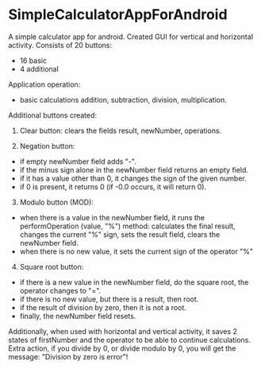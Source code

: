 # SimpleCalculatorAppForAndroid

A simple calculator app for android. Created GUI for vertical and horizontal activity. Consists of 20 buttons:
- 16 basic
- 4 additional

Application operation:
- basic calculations addition, subtraction, division, multiplication.

Additional buttons created:
1. Clear button:
clears the fields result, newNumber, operations.

2. Negation button:
* if empty newNumber field adds "-".
* if the minus sign alone in the newNumber field returns an empty field.
* if it has a value other than 0, it changes the sign of the given number.
* if 0 is present, it returns 0 (if -0.0 occurs, it will return 0).

3. Modulo button (MOD):
* when there is a value in the newNumber field, it runs the performOperation (value, "%") method: calculates the final result, changes the current "%" sign, sets the result field, clears the newNumber field.
* when there is no new value, it sets the current sign of the operator "%"

4. Square root button:
* if there is a new value in the newNumber field, do the square root, the operator changes to "=".
* if there is no new value, but there is a result, then root.
* if the result of division by zero, then it is not a root.
* finally, the newNumber field resets.

Additionally, when used with horizontal and vertical activity, it saves 2 states of firstNumber and the operator to be able to continue calculations.
Extra action, if you divide by 0, or divide modulo by 0, you will get the message: "Division by zero is error"!
